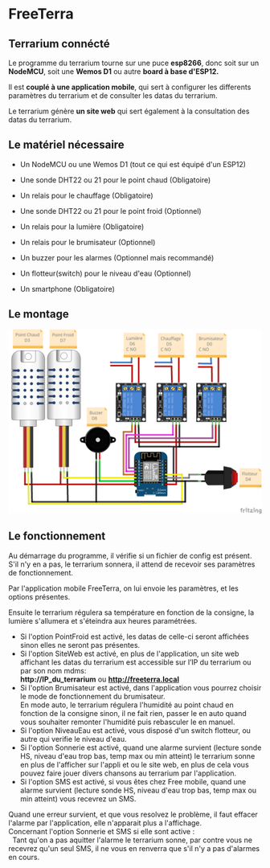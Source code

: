 # FreeTerra

## Terrarium connécté

Le programme du terrarium tourne sur une puce **esp8266**, donc soit sur un **NodeMCU**, soit une **Wemos D1** ou autre **board à base d'ESP12.**  

Il est **couplé à une application mobile**, qui sert à configurer les differents paramètres du terrarium et de consulter les datas du terrarium.  

Le terrarium génère **un site web** qui sert également à la consultation des datas du terrarium.  

## Le matériel nécessaire

- Un NodeMCU ou une Wemos D1 (tout ce qui est équipé d'un ESP12)
- Une sonde DHT22 ou 21 pour le point chaud         (Obligatoire)
- Un relais pour le chauffage                       (Obligatoire)
- Une sonde DHT22 ou 21 pour le point froid         (Optionnel)
- Un relais pour la lumière                         (Obligatoire)
- Un relais pour le brumisateur                     (Optionnel)
- Un buzzer pour les alarmes                        (Optionnel mais recommandé)
- Un flotteur(switch) pour le niveau d'eau          (Optionnel)

- Un smartphone                                     (Obligatoire)

## Le montage

![le montage](montage.png)

## Le fonctionnement

Au démarrage du programme, il vérifie si un fichier de config est présent.
S'il n'y en a pas, le terrarium sonnera, il attend de recevoir ses paramètres de fonctionnement.


Par l'application mobile FreeTerra, on lui envoie les paramètres, et les options présentes.


Ensuite le terrarium régulera sa température en fonction de la consigne, la lumière s'allumera et s'éteindra aux heures paramétrées.


- Si l'option PointFroid est activé, les datas de celle-ci seront affichées sinon elles ne seront pas présentes.  
- Si l'option SiteWeb est activé,  en plus de l'application, un site web affichant les datas du terrarium est accessible sur l’IP du terrarium ou par son nom mdms:  
**http://IP_du_terrarium** ou **http://freeterra.local**  
- Si l'option Brumisateur est activé, dans l'application vous pourrez choisir le mode de fonctionnement du brumisateur.    
En mode auto, le terrarium régulera l'humidité au point chaud en fonction de la consigne sinon, il ne fait rien, passer le en auto quand vous souhaiter remonter l'humidité puis rebasculer le en manuel.  
- Si l'option NiveauEau est activé,  vous disposé d'un switch flotteur, ou autre qui verifie le niveau d'eau.
- Si l'option Sonnerie est activé, quand une alarme survient (lecture sonde HS, niveau d'eau trop bas, temp max ou min atteint) le terrarium sonne en plus de l'afficher sur l'appli et ou le site web, en plus de cela vous pouvez faire jouer divers chansons au terrarium par l'application.
- Si l'option SMS est activé, si vous êtes chez Free mobile, quand une alarme survient (lecture sonde HS, niveau d'eau trop bas, temp max ou min atteint) vous recevrez un SMS. 

Quand une erreur survient, et que vous resolvez le problème, il faut effacer l'alarme par l'application, elle n'apparait plus a l'affichage.  
Concernant l'option Sonnerie et SMS si elle sont active :  
          Tant qu'on a pas aquitter l'alarme le terrarium sonne, par contre vous ne recevrez qu'un seul SMS, il ne vous en renverra que s'il n'y a pas d'alarmes en cours.  

